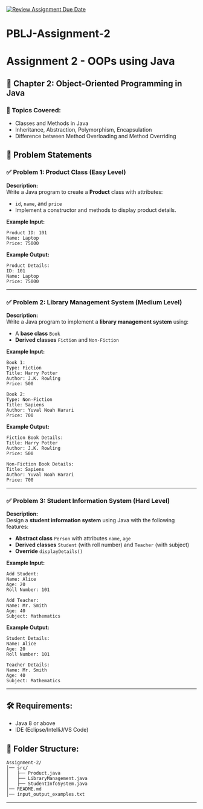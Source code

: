 [![Review Assignment Due Date](https://classroom.github.com/assets/deadline-readme-button-22041afd0340ce965d47ae6ef1cefeee28c7c493a6346c4f15d667ab976d596c.svg)](https://classroom.github.com/a/vPdWpGkV)
# PBLJ-Assignment-2
# Assignment 2 - OOPs using Java

## 📖 Chapter 2: Object-Oriented Programming in Java

### 🔹 Topics Covered:
- Classes and Methods in Java
- Inheritance, Abstraction, Polymorphism, Encapsulation
- Difference between Method Overloading and Method Overriding

## 📝 Problem Statements

### ✅ Problem 1: Product Class (Easy Level)
**Description:**  
Write a Java program to create a **Product** class with attributes:
- `id`, `name`, and `price`
- Implement a constructor and methods to display product details.

**Example Input:**
```
Product ID: 101
Name: Laptop
Price: 75000
```
**Example Output:**
```
Product Details:
ID: 101
Name: Laptop
Price: 75000
```

---

### ✅ Problem 2: Library Management System (Medium Level)
**Description:**  
Write a Java program to implement a **library management system** using:
- A **base class** `Book`
- **Derived classes** `Fiction` and `Non-Fiction`

**Example Input:**
```
Book 1:
Type: Fiction
Title: Harry Potter
Author: J.K. Rowling
Price: 500

Book 2:
Type: Non-Fiction
Title: Sapiens
Author: Yuval Noah Harari
Price: 700
```
**Example Output:**
```
Fiction Book Details:
Title: Harry Potter
Author: J.K. Rowling
Price: 500

Non-Fiction Book Details:
Title: Sapiens
Author: Yuval Noah Harari
Price: 700
```

---

### ✅ Problem 3: Student Information System (Hard Level)
**Description:**  
Design a **student information system** using Java with the following features:
- **Abstract class** `Person` with attributes `name`, `age`
- **Derived classes** `Student` (with roll number) and `Teacher` (with subject)
- **Override** `displayDetails()`

**Example Input:**
```
Add Student:
Name: Alice
Age: 20
Roll Number: 101

Add Teacher:
Name: Mr. Smith
Age: 40
Subject: Mathematics
```
**Example Output:**
```
Student Details:
Name: Alice
Age: 20
Roll Number: 101

Teacher Details:
Name: Mr. Smith
Age: 40
Subject: Mathematics
```

---

## 🛠 Requirements:
- Java 8 or above
- IDE (Eclipse/IntelliJ/VS Code)

## 📂 Folder Structure:
```
Assignment-2/
│── src/
│   ├── Product.java
│   ├── LibraryManagement.java
│   ├── StudentInfoSystem.java
│── README.md
│── input_output_examples.txt
```

---
